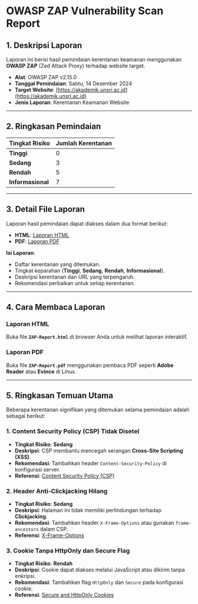 # **OWASP ZAP Vulnerability Scan Report**

## **1. Deskripsi Laporan**
Laporan ini berisi hasil pemindaian kerentanan keamanan menggunakan **OWASP ZAP** (Zed Attack Proxy) terhadap website target.

- **Alat**: OWASP ZAP v2.15.0  
- **Tanggal Pemindaian**: Sabtu, 14 Desember 2024  
- **Target Website**: [https://akademik.unsri.ac.id](https://akademik.unsri.ac.id)  
- **Jenis Laporan**: Kerentanan Keamanan Website  

---

## **2. Ringkasan Pemindaian**

| **Tingkat Risiko** | **Jumlah Kerentanan** |
|---------------------|-----------------------|
| **Tinggi**         | 0                     |
| **Sedang**         | 3                     |
| **Rendah**         | 5                     |
| **Informasional**  | 7                     |

---

## **3. Detail File Laporan**

Laporan hasil pemindaian dapat diakses dalam dua format berikut:

- **HTML**: [Laporan HTML](2024-12-14-ZAP-Report.html)  
- **PDF**: [Laporan PDF](2024-12-14-ZAP-Report.pdf)  

**Isi Laporan**:
- Daftar kerentanan yang ditemukan.
- Tingkat keparahan (**Tinggi**, **Sedang**, **Rendah**, **Informasional**).
- Deskripsi kerentanan dan URL yang terpengaruh.
- Rekomendasi perbaikan untuk setiap kerentanan.

---

## **4. Cara Membaca Laporan**

### **Laporan HTML**  
Buka file **`ZAP-Report.html`** di browser Anda untuk melihat laporan interaktif.  

### **Laporan PDF**  
Buka file **`ZAP-Report.pdf`** menggunakan pembaca PDF seperti **Adobe Reader** atau **Evince** di Linux.

---

## **5. Ringkasan Temuan Utama**

Beberapa kerentanan signifikan yang ditemukan selama pemindaian adalah sebagai berikut:

### **1. Content Security Policy (CSP) Tidak Disetel**
- **Tingkat Risiko**: **Sedang**  
- **Deskripsi**: CSP membantu mencegah serangan **Cross-Site Scripting (XSS)**.  
- **Rekomendasi**: Tambahkan header `Content-Security-Policy` di konfigurasi server.  
- **Referensi**: [Content Security Policy (CSP)](https://developer.mozilla.org/en-US/docs/Web/HTTP/CSP)  

### **2. Header Anti-Clickjacking Hilang**
- **Tingkat Risiko**: **Sedang**  
- **Deskripsi**: Halaman ini tidak memiliki perlindungan terhadap **Clickjacking**.  
- **Rekomendasi**: Tambahkan header `X-Frame-Options` atau gunakan `frame-ancestors` dalam CSP.  
- **Referensi**: [X-Frame-Options](https://developer.mozilla.org/en-US/docs/Web/HTTP/Headers/X-Frame-Options)

### **3. Cookie Tanpa HttpOnly dan Secure Flag**
- **Tingkat Risiko**: **Rendah**  
- **Deskripsi**: Cookie dapat diakses melalui JavaScript atau dikirim tanpa enkripsi.  
- **Rekomendasi**: Tambahkan flag `HttpOnly` dan `Secure` pada konfigurasi cookie.  
- **Referensi**: [Secure and HttpOnly Cookies](https://owasp.org/www-community/HttpOnly)
